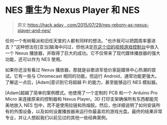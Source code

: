 # NES 重生为 Nexus Player 和 NES

> 原文:[https://hack aday . com/2015/07/29/nes-reborn-as-nexus-player-and-nes/](https://hackaday.com/2015/07/29/nes-reborn-as-nexus-player-and-nes/)

任何一个有树莓派和旧任天堂的人都有同样的想法。"也许我可以把圆周率塞进去？"这种想法在[亚当]脑海中闪过，但他决定[在这个旧的视频游戏控制台](http://maniacallabs.com/2015/07/27/weekend-project-nexus/)中放入一个 Nexus 播放器，并取得了巨大的成功。它不仅带来了现代媒体播放器的强大功能，还可以作为 NES 使用。

如果你还没有看过 Nexus 播放器，那就是谷歌进军低价家庭媒体中心热潮的尝试。它有一些与 Chromecast 相同的功能，但运行 Android，通常功能更强大。了解这一点后，[Adam]意识到它将超越 Pi 的能力，甚至能够运行 NES 模拟器。

[Adam]超越了简单的案例模式。他使用了一个定制的 PCB 和一个 Arduino Pro Micro 来连接原来的控制器和 Nexus Player。3D 打印支架确保所有东西都能完美地放入 NES 包中，而不是使用拉链和热熔胶。然后，他详细说明了如何安装所有的外围设备，以及如何设置播放器来运行你最喜欢的游戏光盘。最终的结果非常专业，并让人想起我们以前见过的其他一些经典案例。